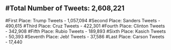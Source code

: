 #Total Number of Tweets: 2,608,221 
---
#First Place: Trump Tweets - 1,057,094
#Second Place: Sanders Tweets - 490,615
#Third Place: Cruz Tweets - 422,301
#Fourth Place: Clinton Tweets - 342,908
#Fifth Place: Rubio Tweets - 189,893
#Sixth Place: Kasich Tweets - 50,393
#Seventh Place: Jeb! Tweets - 37,586
#Last Place: Carson Tweets - 17,440
